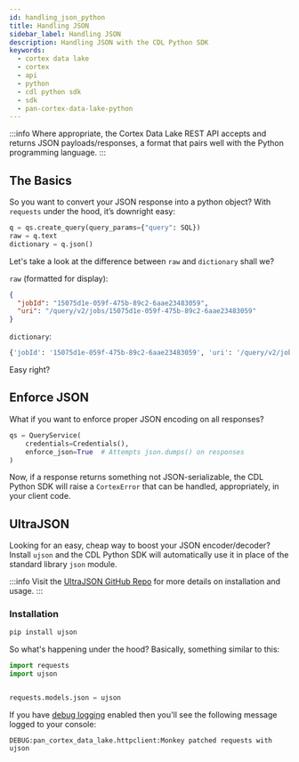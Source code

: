 ```yaml
---
id: handling_json_python
title: Handling JSON
sidebar_label: Handling JSON
description: Handling JSON with the CDL Python SDK
keywords:
  - cortex data lake
  - cortex
  - api
  - python
  - cdl python sdk
  - sdk
  - pan-cortex-data-lake-python
---
```


:::info
Where appropriate, the Cortex Data Lake REST API accepts and returns JSON payloads/responses, a format that pairs well with the Python programming language.
:::

## The Basics

So you want to convert your JSON response into a python object? With `requests` under the hood, it’s downright easy:

```python
q = qs.create_query(query_params={"query": SQL})
raw = q.text
dictionary = q.json()
```

Let's take a look at the difference between `raw` and `dictionary` shall we?

`raw` (formatted for display):

```json
{
  "jobId": "15075d1e-059f-475b-89c2-6aae23483059",
  "uri": "/query/v2/jobs/15075d1e-059f-475b-89c2-6aae23483059"
}
```

`dictionary`:

```python
{'jobId': '15075d1e-059f-475b-89c2-6aae23483059', 'uri': '/query/v2/jobs/15075d1e-059f-475b-89c2-6aae23483059'}
```

Easy right?

## Enforce JSON

What if you want to enforce proper JSON encoding on all responses?

```python
qs = QueryService(
    credentials=Credentials(),
    enforce_json=True  # Attempts json.dumps() on responses
)
```

Now, if a response returns something not JSON-serializable, the CDL Python SDK will raise a `CortexError` that can be handled, appropriately, in your client code.

## UltraJSON

Looking for an easy, cheap way to boost your JSON encoder/decoder? Install `ujson` and the CDL Python SDK will automatically use it in place of the standard library `json` module.

:::info
Visit the [UltraJSON GitHub Repo](https://github.com/ultrajson/ultrajson) for more details on installation and usage.
:::

### Installation

```bash
pip install ujson
```

So what's happening under the hood? Basically, something similar to this:

```python
import requests
import ujson


requests.models.json = ujson
```

If you have [debug logging](/docs/develop/debugging_python) enabled then you'll see the following message logged to your console:

```console
DEBUG:pan_cortex_data_lake.httpclient:Monkey patched requests with ujson
```
